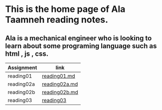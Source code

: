 # This is the home page of Ala Taamneh reading notes.
## Ala is a mechanical engineer who is looking to learn about some programing language such as html , js , css.

Assignment| link |
----------| ----- |
reading01 | [reading01.md](reading01) |
reading02a | [reading02a.md](reading02a)|
reading02b | [reading02b.md](reading02b)|
reading03 | [reading03](reading03)|


